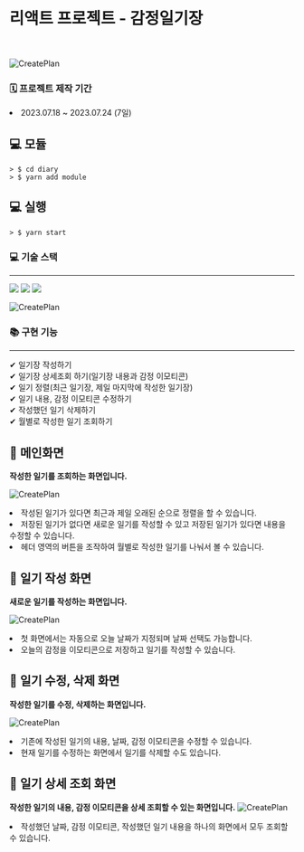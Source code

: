 # 리액트 프로젝트 - 감정일기장<br><br>
![CreatePlan](./image/thumbnail.png)<br>


### 🗓 프로젝트 제작 기간
<li> 2023.07.18 ~ 2023.07.24 (7일) <br/>

## 💻 모듈

```
> $ cd diary
> $ yarn add module
```

## 💻 실행 

```
> $ yarn start
```

### 💻 기술 스택
<hr/>
 <img src="https://img.shields.io/badge/React-v18.2.0-red?logo=React"/>
 <img src="https://img.shields.io/badge/React Router-v6.14.2-green?logo=React"/>
 <img src="https://img.shields.io/badge/React Scripts-v5.0.1-blue?logo=React"/>

 ![CreatePlan](./image/image/json_version.PNG)

### 📚 구현 기능
<hr/>
✔  일기장 작성하기<br>
✔  일기장 상세조회 하기(일기장 내용과 감정 이모티콘)<br>
✔  일기 정렬(최근 일기장, 제일 마지막에 작성한 일기장)<br>
✔  일기 내용, 감정 이모티콘 수정하기<br>
✔  작성했던 일기 삭제하기<br>
✔  월별로 작성한 일기 조회하기<br>

## 📔 메인화면
**작성한 일기를 조회하는 화면입니다.**

![CreatePlan](./image/main.JPG)

<li>작성된 일기가 있다면 최근과 제일 오래된 순으로 정렬을 할 수 있습니다.
<li> 저장된 일기가 없다면 새로운 일기를 작성할 수 있고 저장된 일기가 있다면 내용을 수정할 수 있습니다.
<li> 헤더 영역의 버튼을 조작하여 월별로 작성한 일기를 나눠서 볼 수 있습니다.
<br/>

## 📝 일기 작성 화면
**새로운 일기를 작성하는 화면입니다.**

![CreatePlan](./image/diary_write.JPG)


<li> 첫 화면에서는 자동으로 오늘 날짜가 지정되며 날짜 선택도 가능합니다.
<li> 오늘의 감정을 이모티콘으로 저장하고 일기를 작성할 수 있습니다.

## 📝 일기 수정, 삭제 화면
**작성한 일기를 수정, 삭제하는 화면입니다.**

![CreatePlan](./image/diary_edit.JPG)

<li> 기존에 작성된 일기의 내용, 날짜, 감정 이모티콘을 수정할 수 있습니다.
<li> 현재 일기를 수정하는 화면에서 일기를 삭제할 수도 있습니다. 

## 📖 일기 상세 조회 화면
**작성한 일기의 내용, 감정 이모티콘을 상세 조회할 수 있는 화면입니다.**
![CreatePlan](./image/diary_mread.JPG)

<li> 작성했던 날짜, 감정 이모티콘, 작성했던 일기 내용을 하나의 화면에서 모두 조회할 수 있습니다.


